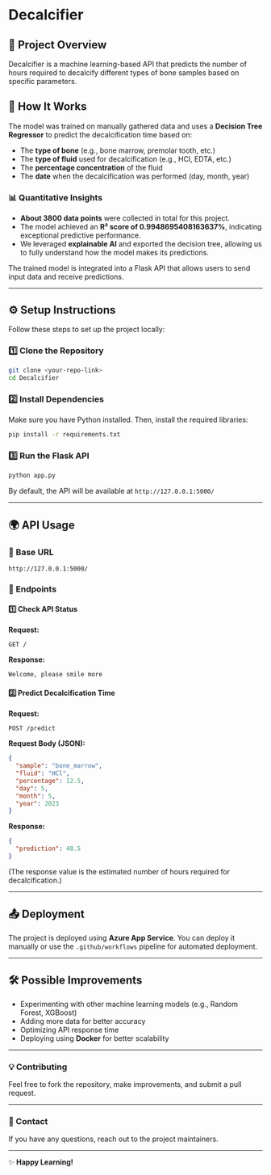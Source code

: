 # Decalcifier

## 📌 Project Overview

Decalcifier is a machine learning-based API that predicts the number of hours required to decalcify different types of bone samples based on specific parameters.&#x20;

## 🚀 How It Works

The model was trained on manually gathered data and uses a **Decision Tree Regressor** to predict the decalcification time based on:

- The **type of bone** (e.g., bone marrow, premolar tooth, etc.)
- The **type of fluid** used for decalcification (e.g., HCl, EDTA, etc.)
- The **percentage concentration** of the fluid
- The **date** when the decalcification was performed (day, month, year)

### 📊 Quantitative Insights

- **About 3800 data points** were collected in total for this project.
- The model achieved an **R² score of 0.9948695408163637%**, indicating exceptional predictive performance.
- We leveraged **explainable AI** and exported the decision tree, allowing us to fully understand how the model makes its predictions.

The trained model is integrated into a Flask API that allows users to send input data and receive predictions.

---

## ⚙️ Setup Instructions

Follow these steps to set up the project locally:

### 1️⃣ Clone the Repository

```bash
git clone <your-repo-link>
cd Decalcifier
```

### 2️⃣ Install Dependencies

Make sure you have Python installed. Then, install the required libraries:

```bash
pip install -r requirements.txt
```

### 3️⃣ Run the Flask API

```bash
python app.py
```

By default, the API will be available at `http://127.0.0.1:5000/`

---

## 🌍 API Usage

### 🔹 Base URL

```
http://127.0.0.1:5000/
```

### 🔹 Endpoints

#### 1️⃣ Check API Status

**Request:**

```http
GET /
```

**Response:**

```
Welcome, please smile more
```

#### 2️⃣ Predict Decalcification Time

**Request:**

```http
POST /predict
```

**Request Body (JSON):**

```json
{
  "sample": "bone_marrow",
  "fluid": "HCl",
  "percentage": 12.5,
  "day": 5,
  "month": 5,
  "year": 2023
}
```

**Response:**

```json
{
  "prediction": 48.5
}
```

(The response value is the estimated number of hours required for decalcification.)

---

## 📤 Deployment

The project is deployed using **Azure App Service**. You can deploy it manually or use the `.github/workflows` pipeline for automated deployment.

---

## 🛠 Possible Improvements

- Experimenting with other machine learning models (e.g., Random Forest, XGBoost)
- Adding more data for better accuracy
- Optimizing API response time
- Deploying using **Docker** for better scalability

---

### 💡 Contributing

Feel free to fork the repository, make improvements, and submit a pull request.

---

### 📧 Contact

If you have any questions, reach out to the project maintainers.

---

✨ **Happy Learning!**

